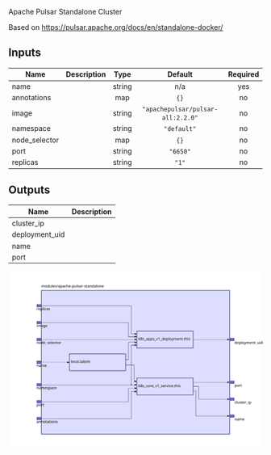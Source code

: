 Apache Pulsar Standalone Cluster

Based on https://pulsar.apache.org/docs/en/standalone-docker/

## Inputs

| Name | Description | Type | Default | Required |
|------|-------------|:----:|:-----:|:-----:|
| name |  | string | n/a | yes |
| annotations |  | map | `{}` | no |
| image |  | string | `"apachepulsar/pulsar-all:2.2.0"` | no |
| namespace |  | string | `"default"` | no |
| node\_selector |  | map | `{}` | no |
| port |  | string | `"6650"` | no |
| replicas |  | string | `"1"` | no |

## Outputs

| Name | Description |
|------|-------------|
| cluster\_ip |  |
| deployment\_uid |  |
| name |  |
| port |  |

<img src="diagram.svg"/>
